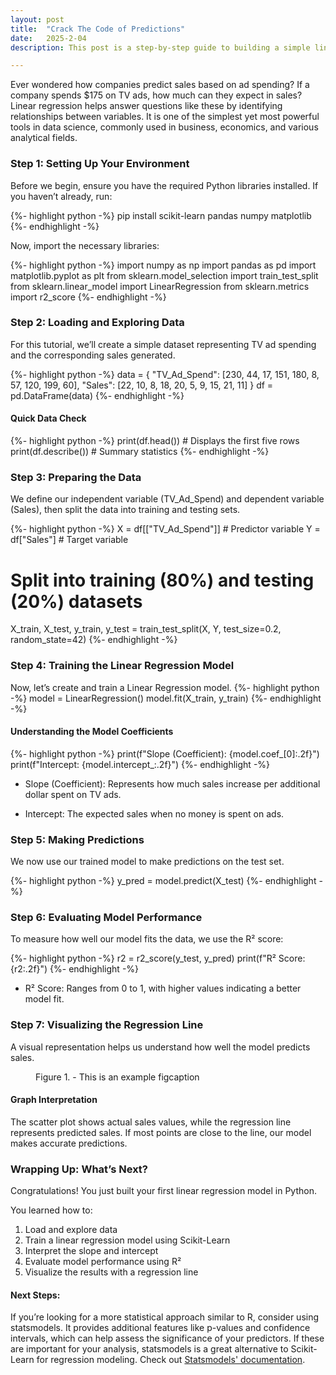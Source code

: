 ```yaml
---
layout: post
title:  "Crack The Code of Predictions"
date:   2025-2-04
description: This post is a step-by-step guide to building a simple linear regression model in Python.

---
```


<p class="intro"><span class="dropcap">E</span>ver wondered how companies predict sales based on ad spending? If a company spends $175 on TV ads, how much can they expect in sales? Linear regression helps answer questions like these by identifying relationships between variables. It is one of the simplest yet most powerful tools in data science, commonly used in business, economics, and various analytical fields. </p>




### Step 1: Setting Up Your Environment

Before we begin, ensure you have the required Python libraries installed. If you haven’t already, run:

{%- highlight python -%}
pip install scikit-learn pandas numpy matplotlib
{%- endhighlight -%}

Now, import the necessary libraries:

{%- highlight python -%}
import numpy as np
import pandas as pd
import matplotlib.pyplot as plt
from sklearn.model_selection import train_test_split
from sklearn.linear_model import LinearRegression
from sklearn.metrics import r2_score
{%- endhighlight -%}




### Step 2: Loading and Exploring Data

For this tutorial, we’ll create a simple dataset representing TV ad spending and the corresponding sales generated.

{%- highlight python -%}
data = {
    "TV_Ad_Spend": [230, 44, 17, 151, 180, 8, 57, 120, 199, 60],
    "Sales": [22, 10, 8, 18, 20, 5, 9, 15, 21, 11]
}
df = pd.DataFrame(data)
{%- endhighlight -%}
#### Quick Data Check
{%- highlight python -%}
print(df.head())  # Displays the first five rows
print(df.describe())  # Summary statistics
{%- endhighlight -%}




### Step 3: Preparing the Data

We define our independent variable (TV_Ad_Spend) and dependent variable (Sales), then split the data into training and testing sets.

{%- highlight python -%}
X = df[["TV_Ad_Spend"]]  # Predictor variable
Y = df["Sales"]  # Target variable

# Split into training (80%) and testing (20%) datasets
X_train, X_test, y_train, y_test = train_test_split(X, Y, test_size=0.2, random_state=42)
{%- endhighlight -%}




### Step 4: Training the Linear Regression Model
Now, let’s create and train a Linear Regression model.
{%- highlight python -%}
model = LinearRegression()
model.fit(X_train, y_train)
{%- endhighlight -%}
#### Understanding the Model Coefficients
{%- highlight python -%}
print(f"Slope (Coefficient): {model.coef_[0]:.2f}")
print(f"Intercept: {model.intercept_:.2f}")
{%- endhighlight -%}


* Slope (Coefficient): Represents how much sales increase per additional dollar spent on TV ads.

* Intercept: The expected sales when no money is spent on ads.




### Step 5: Making Predictions

We now use our trained model to make predictions on the test set.

{%- highlight python -%}
y_pred = model.predict(X_test)
{%- endhighlight -%}




### Step 6: Evaluating Model Performance

To measure how well our model fits the data, we use the R² score:

{%- highlight python -%}
r2 = r2_score(y_test, y_pred)
print(f"R² Score: {r2:.2f}")
{%- endhighlight -%}

* R² Score: Ranges from 0 to 1, with higher values indicating a better model fit.




### Step 7: Visualizing the Regression Line

A visual representation helps us understand how well the model predicts sales.

<figure>
	<img src="{{site.url}}/{{site.baseurl}}/assets/img/regression_plot.png" alt=""> 
	<figcaption>Figure 1. - This is an example figcaption</figcaption>
</figure>

#### Graph Interpretation

The scatter plot shows actual sales values, while the regression line represents predicted sales. If most points are close to the line, our model makes accurate predictions.

### Wrapping Up: What’s Next?
Congratulations! You just built your first linear regression model in Python. 

You learned how to:
1. Load and explore data
2. Train a linear regression model using Scikit-Learn
3. Interpret the slope and intercept
4. Evaluate model performance using R²
5. Visualize the results with a regression line

#### Next Steps:
If you’re looking for a more statistical approach similar to R, consider using statsmodels. It provides additional features like p-values and confidence intervals, which can help assess the significance of your predictors. If these are important for your analysis, statsmodels is a great alternative to Scikit-Learn for regression modeling. Check out <a href="https://www.statsmodels.org/stable/index.html" target="_blank">Statsmodels' documentation</a>.